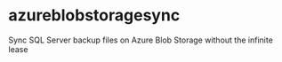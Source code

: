 # azureblobstoragesync
Sync SQL Server backup files on Azure Blob Storage without the infinite lease
